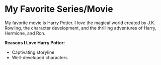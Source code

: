 # My Favorite Series/Movie

My favorite movie is Harry Potter. I love the magical world created by J.K. Rowling, the character development, and the thrilling adventures of Harry, Hermione, and Ron.

**Reasons I Love Harry Potter:**
- Captivating storyline
- Well-developed characters
